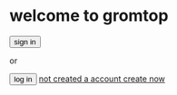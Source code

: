 <h1>welcome to gromtop</h1>
<button>sign in</button>
<p>or</p>
<button>log in</button>
<a href=https.//gromtop.org>not created a account create now
